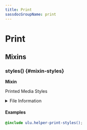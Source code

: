```yaml
---
title: Print
sassdocGroupName: print
---
```



# Print

<div class="type-large">



</div>



## Mixins




<div class="sassdoc-item-header">

###  styles() {#mixin-styles}

  <div class="sassdoc-item-header__labels">
    <span class="tag tag--primary"><strong>Mixin</strong></span>
  </div>

</div>

  

Printed Media Styles 
    
    


<details>
  <summary>File Information</summary>
  
- **File:** _print.scss
- **Group:** print
- **Type:** mixin
- **Lines (comments):** 5-7
- **Lines (code):** 9-33

</details>

    

#### Examples

      


``` scss
@include ulu.helper-print-styles();
```
  



      
  
  